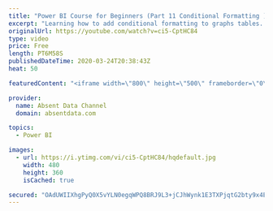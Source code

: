 ```yaml
---
title: "Power BI Course for Beginners (Part 11 Conditional Formatting )"
excerpt: "Learning how to add conditional formatting to graphs tables. Utilize colors and icons to deliver quick insights"
originalUrl: https://youtube.com/watch?v=ci5-CptHC84
type: video
price: Free
length: PT6M58S
publishedDateTime: 2020-03-24T20:38:43Z
heat: 50

featuredContent: "<iframe width=\"800\" height=\"500\" frameborder=\"0\" src=\"https://www.youtube.com/embed/ci5-CptHC84\" allow=\"accelerometer; autoplay; encrypted-media; gyroscope; picture-in-picture\" allowfullscreen></iframe>"

provider:
  name: Absent Data Channel
  domain: absentdata.com

topics:
  - Power BI

images:
  - url: https://i.ytimg.com/vi/ci5-CptHC84/hqdefault.jpg
    width: 480
    height: 360
    isCached: true

secured: "OAdUWIIXhgPyQ0X5vYLN0egqWPQ8BRJ9L3+jCJhWynk1E3TXPjqtG2bty9x4EUjOryCToAMT/gkwDbrJA+rEzEurTo6aYgJofEKBbQ6CB8tvIzbfjZd432rW9iGXE1wqZtLKphYES+UedhfD4af0eTvi+S0thTsQTdxmJLR9xzIDHJfj3JL6mmRVWSMIHBQW9xfhRqXwHIA514FWpfvZJ4mem/dYVjOjVY7aBl3QItCRB7ZvJUkNzEDY/teyFOqLWenFZ25lz9YqljBMMjLBhs4YkU/uIEe+yPp9ZFb2PINeacPqxOHpqvyjeYW78oG5+0svNbu2fmcp/EvyAVhbn/zNXXvQTRuc4n6M1Bl8bKQyxnKsQ92TyLRZGgqS2liCFKVdCrzjGn07joDfBSQ5gxMZyNlg7PZmPH4zTx3GRkA=;MsjV7DRB++m4qPGllnLJXg=="
---
```


